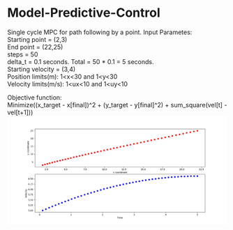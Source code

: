 # Model-Predictive-Control
Single cycle MPC for path following by a point. Input Parametes:    
Starting point = (2,3)  
End point = (22,25)  
steps = 50  
delta_t = 0.1 seconds. Total = 50 * 0.1 = 5 seconds.  
Starting velocity = (3,4)  
Position limits(m): 1<x<30 and 1<y<30  
Velocity limits(m/s): 1<ux<10 and 1<uy<10

Objective function:  
Minimize((x_target - x[final])^2 + (y_target - y[final]^2) + sum_square(vel[t] - vel[t+1]))    
![alt text](https://raw.githubusercontent.com/UditSinghParihar/Model-Predictive-Control/master/path_and_velocity_profile.png)

